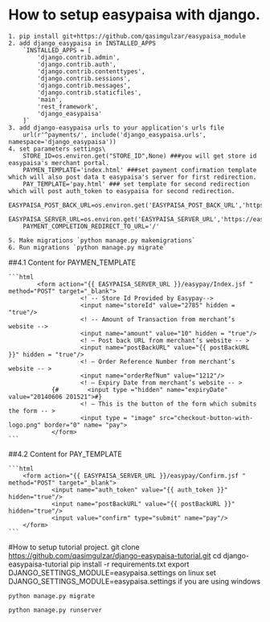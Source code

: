 # How to setup easypaisa with django.

    1. pip install git+https://github.com/qasimgulzar/easypaisa_module
    2. add django_easypaisa in INSTALLED_APPS
        `INSTALLED_APPS = [
            'django.contrib.admin',
            'django.contrib.auth',
            'django.contrib.contenttypes',
            'django.contrib.sessions',
            'django.contrib.messages',
            'django.contrib.staticfiles',
            'main',
            'rest_framework',
            'django_easypaisa'
        ]`
    3. add django-easypaisa urls to your application's urls file
        url(r'^payments/', include('django_easypaisa.urls', namespace='django_easypaisa'))
    4. set parameters settings\
        STORE_ID=os.environ.get("STORE_ID",None) ###you will get store id easypaisa's merchant portal.
        PAYMEN_TEMPLATE='index.html' ###set payment confirmation template which will also post data t easypaisa's server for first redirection.
        PAY_TEMPLATE='pay.html' ### set template for second redirection which will post auth_token to easypaisa for second redirection.
        EASYPAISA_POST_BACK_URL=os.environ.get('EASYPAISA_POST_BACK_URL','https://easypaisa.herokuapp.com/payments/postbackhandler/')
        EASYPAISA_SERVER_URL=os.environ.get('EASYPAISA_SERVER_URL','https://easypaystg.easypaisa.com.pk')
        PAYMENT_COMPLETION_REDIRECT_TO_URL='/'
    
    5. Make migrations `python manage.py makemigrations` 
    6. Run migrations `python manage.py migrate`

##4.1 Content for PAYMEN_TEMPLATE

    ```html
            <form action="{{ EASYPAISA_SERVER_URL }}/easypay/Index.jsf " method="POST" target="_blank">
                        <! -- Store Id Provided by Easypay-->
                        <input name="storeId" value="2785" hidden = "true"/>
                        <! -- Amount of Transaction from merchant’s website -->
                        <input name="amount" value="10" hidden = "true"/>
                        <! – Post back URL from merchant’s website -- >
                        <input name="postBackURL" value="{{ postBackURL }}" hidden = "true"/>
                        <! – Order Reference Number from merchant’s website -- >
                        <input name="orderRefNum" value="1212"/>
                        <! – Expiry Date from merchant’s website -- >
                {#        <input type ="hidden" name="expiryDate" value="20140606 201521">#}
                        <! – This is the button of the form which submits the form -- >
                        <input type = "image" src="checkout-button-with-logo.png" border="0" name= "pay">
                </form>
    ```
    
##4.2 Content for PAY_TEMPLATE

    ```html
        <form action="{{ EASYPAISA_SERVER_URL }}/easypay/Confirm.jsf " method="POST" target="_blank">
                <input name="auth_token" value="{{ auth_token }}" hidden="true"/>
                <input name="postBackURL" value="{{ postBackURL }}" hidden="true"/>
                <input value="confirm" type="submit" name="pay"/>
        </form>
    ```


#How to setup tutorial project.
    git clone https://github.com/qasimgulzar/django-easypaisa-tutorial.git
    cd django-easypaisa-tutorial
    pip install -r requirements.txt
    export DJANGO_SETTINGS_MODULE=easypaisa.settings on linux
    set DJANGO_SETTINGS_MODULE=easypaisa.settings if you are using windows
    
    python manage.py migrate
    
    python manage.py runserver
